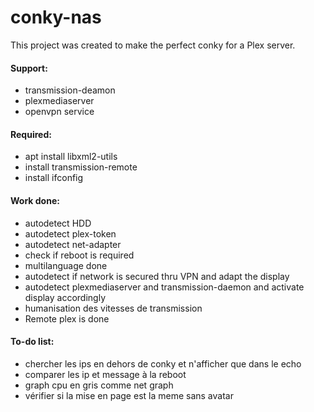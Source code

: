 # conky-nas

This project was created to make the perfect conky for a Plex server.

#### Support:
- transmission-deamon
- plexmediaserver
- openvpn service

#### Required:
- apt install libxml2-utils
- install transmission-remote
- install ifconfig

#### Work done:
- autodetect HDD
- autodetect plex-token
- autodetect net-adapter
- check if reboot is required
- multilanguage done
- autodetect if network is secured thru VPN and adapt the display
- autodetect plexmediaserver and transmission-daemon and activate display accordingly
- humanisation des vitesses de transmission
- Remote plex is done

#### To-do list:
- chercher les ips en dehors de conky et n'afficher que dans le echo
- comparer les ip et message à la reboot
- graph cpu en gris comme net graph
- vérifier si la mise en page est la meme sans avatar
